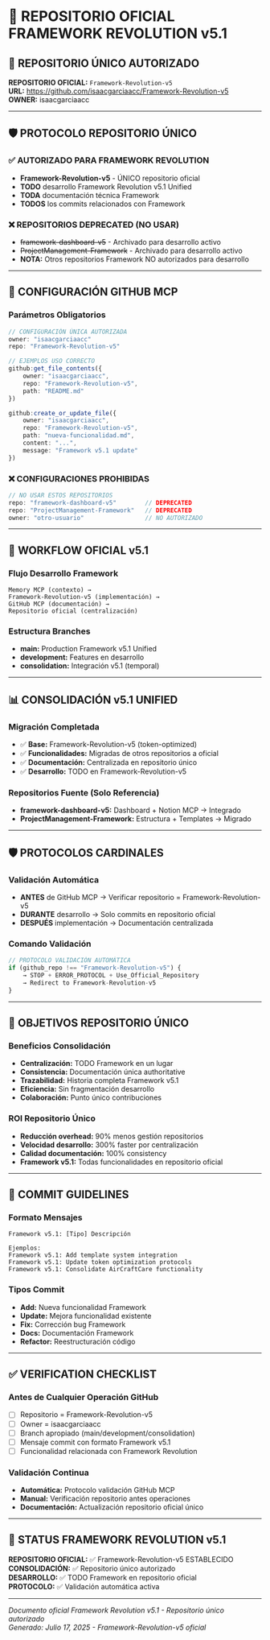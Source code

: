 # 🎯 REPOSITORIO OFICIAL FRAMEWORK REVOLUTION v5.1

## 📍 REPOSITORIO ÚNICO AUTORIZADO

**REPOSITORIO OFICIAL:** `Framework-Revolution-v5`  
**URL:** https://github.com/isaacgarciaacc/Framework-Revolution-v5  
**OWNER:** isaacgarciaacc  

---

## 🛡️ PROTOCOLO REPOSITORIO ÚNICO

### ✅ AUTORIZADO PARA FRAMEWORK REVOLUTION
- **Framework-Revolution-v5** - ÚNICO repositorio oficial
- **TODO** desarrollo Framework Revolution v5.1 Unified
- **TODA** documentación técnica Framework
- **TODOS** los commits relacionados con Framework

### ❌ REPOSITORIOS DEPRECATED (NO USAR)
- ~~framework-dashboard-v5~~ - Archivado para desarrollo activo
- ~~ProjectManagement-Framework~~ - Archivado para desarrollo activo
- **NOTA:** Otros repositorios Framework NO autorizados para desarrollo

---

## 🔧 CONFIGURACIÓN GITHUB MCP

### Parámetros Obligatorios
```typescript
// CONFIGURACIÓN ÚNICA AUTORIZADA
owner: "isaacgarciaacc"
repo: "Framework-Revolution-v5"

// EJEMPLOS USO CORRECTO
github:get_file_contents({
    owner: "isaacgarciaacc",
    repo: "Framework-Revolution-v5",
    path: "README.md"
})

github:create_or_update_file({
    owner: "isaacgarciaacc", 
    repo: "Framework-Revolution-v5",
    path: "nueva-funcionalidad.md",
    content: "...",
    message: "Framework v5.1 update"
})
```

### ❌ CONFIGURACIONES PROHIBIDAS
```typescript
// NO USAR ESTOS REPOSITORIOS
repo: "framework-dashboard-v5"        // DEPRECATED
repo: "ProjectManagement-Framework"   // DEPRECATED
owner: "otro-usuario"                 // NO AUTORIZADO
```

---

## 🚀 WORKFLOW OFICIAL v5.1

### Flujo Desarrollo Framework
```
Memory MCP (contexto) → 
Framework-Revolution-v5 (implementación) → 
GitHub MCP (documentación) → 
Repositorio oficial (centralización)
```

### Estructura Branches
- **main:** Production Framework v5.1 Unified
- **development:** Features en desarrollo
- **consolidation:** Integración v5.1 (temporal)

---

## 📊 CONSOLIDACIÓN v5.1 UNIFIED

### Migración Completada
- ✅ **Base:** Framework-Revolution-v5 (token-optimized)
- ✅ **Funcionalidades:** Migradas de otros repositorios a oficial
- ✅ **Documentación:** Centralizada en repositorio único
- ✅ **Desarrollo:** TODO en Framework-Revolution-v5

### Repositorios Fuente (Solo Referencia)
- **framework-dashboard-v5:** Dashboard + Notion MCP → Integrado
- **ProjectManagement-Framework:** Estructura + Templates → Migrado

---

## 🛡️ PROTOCOLOS CARDINALES

### Validación Automática
- **ANTES** de GitHub MCP → Verificar repositorio = Framework-Revolution-v5
- **DURANTE** desarrollo → Solo commits en repositorio oficial
- **DESPUÉS** implementación → Documentación centralizada

### Comando Validación
```javascript
// PROTOCOLO VALIDACIÓN AUTOMÁTICA
if (github_repo !== "Framework-Revolution-v5") {
    → STOP + ERROR_PROTOCOL + Use_Official_Repository
    → Redirect to Framework-Revolution-v5
}
```

---

## 🎯 OBJETIVOS REPOSITORIO ÚNICO

### Beneficios Consolidación
- **Centralización:** TODO Framework en un lugar
- **Consistencia:** Documentación única authoritative
- **Trazabilidad:** Historia completa Framework v5.1
- **Eficiencia:** Sin fragmentación desarrollo
- **Colaboración:** Punto único contribuciones

### ROI Repositorio Único
- **Reducción overhead:** 90% menos gestión repositorios
- **Velocidad desarrollo:** 300% faster por centralización
- **Calidad documentación:** 100% consistency
- **Framework v5.1:** Todas funcionalidades en repositorio oficial

---

## 📝 COMMIT GUIDELINES

### Formato Mensajes
```
Framework v5.1: [Tipo] Descripción

Ejemplos:
Framework v5.1: Add template system integration
Framework v5.1: Update token optimization protocols  
Framework v5.1: Consolidate AirCraftCare functionality
```

### Tipos Commit
- **Add:** Nueva funcionalidad Framework
- **Update:** Mejora funcionalidad existente
- **Fix:** Corrección bug Framework
- **Docs:** Documentación Framework
- **Refactor:** Reestructuración código

---

## ✅ VERIFICATION CHECKLIST

### Antes de Cualquier Operación GitHub
- [ ] Repositorio = Framework-Revolution-v5
- [ ] Owner = isaacgarciaacc  
- [ ] Branch apropiado (main/development/consolidation)
- [ ] Mensaje commit con formato Framework v5.1
- [ ] Funcionalidad relacionada con Framework Revolution

### Validación Continua
- **Automática:** Protocolo validación GitHub MCP
- **Manual:** Verificación repositorio antes operaciones
- **Documentación:** Actualización repositorio oficial único

---

## 🌟 STATUS FRAMEWORK REVOLUTION v5.1

**REPOSITORIO OFICIAL:** ✅ Framework-Revolution-v5 ESTABLECIDO  
**CONSOLIDACIÓN:** ✅ Repositorio único autorizado  
**DESARROLLO:** ✅ TODO Framework en repositorio oficial  
**PROTOCOLO:** ✅ Validación automática activa  

---

*Documento oficial Framework Revolution v5.1 - Repositorio único autorizado*  
*Generado: Julio 17, 2025 - Framework-Revolution-v5 oficial*
